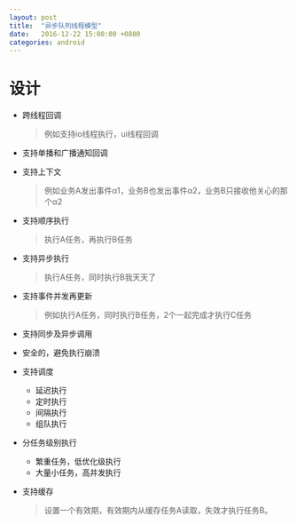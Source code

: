 ```yaml
---
layout: post
title:  "异步队列线程模型"
date:   2016-12-22 15:00:00 +0800
categories: android
---
```


# 设计
* 跨线程回调

    > 例如支持io线程执行，ui线程回调
    
* 支持单播和广播通知回调 

* 支持上下文

    > 例如业务A发出事件α1，业务B也发出事件α2，业务B只接收他关心的那个α2

* 支持顺序执行
	> 执行A任务，再执行B任务
	
* 支持异步执行
	> 执行A任务，同时执行B我天天了

* 支持事件并发再更新
    > 例如执行A任务，同时执行B任务，2个一起完成才执行C任务
    
* 支持同步及异步调用

* 安全的，避免执行崩溃

* 支持调度
	- 延迟执行
	- 定时执行
	- 间隔执行
	- 组队执行

* 分任务级别执行
	- 繁重任务，低优化级执行
	- 大量小任务，高并发执行

* 支持缓存
	> 设置一个有效期，有效期内从缓存任务A读取，失效才执行任务B。


    






